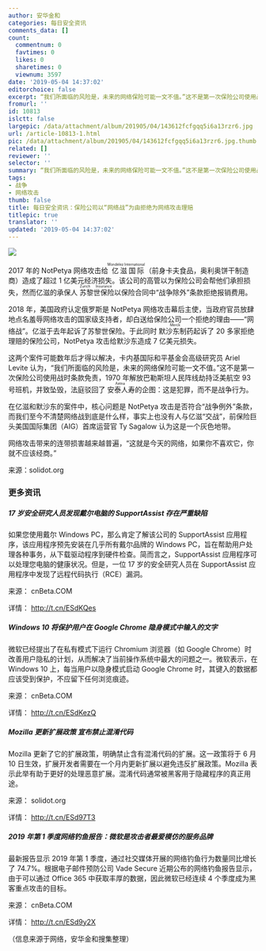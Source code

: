 ```yaml
---
author: 安华金和
categories: 每日安全资讯
comments_data: []
count:
  commentnum: 0
  favtimes: 0
  likes: 0
  sharetimes: 0
  viewnum: 3597
date: '2019-05-04 14:37:02'
editorchoice: false
excerpt: “我们所面临的风险是，未来的网络保险可能一文不值。”这不是第一次保险公司使用战时条款免责
fromurl: ''
id: 10813
islctt: false
largepic: /data/attachment/album/201905/04/143612fcfgqq5i6a13rzr6.jpg
url: /article-10813-1.html
pic: /data/attachment/album/201905/04/143612fcfgqq5i6a13rzr6.jpg.thumb.jpg
related: []
reviewer: ''
selector: ''
summary: “我们所面临的风险是，未来的网络保险可能一文不值。”这不是第一次保险公司使用战时条款免责
tags:
- 战争
- 网络攻击
thumb: false
title: 每日安全资讯：保险公司以“网络战”为由拒绝为网络攻击理赔
titlepic: true
translator: ''
updated: '2019-05-04 14:37:02'
---
```


![](/data/attachment/album/201905/04/143612fcfgqq5i6a13rzr6.jpg)


2017 年的 NotPetya 网络攻击给<ruby> 亿滋国际 <rp>  （ </rp> <rt>  Mondelez International </rt> <rp>  ） </rp></ruby>（前身卡夫食品，奥利奥饼干制造商）造成了超过 1 亿美元经济损失。该公司的高管以为保险公司会帮他们承担损失，然而亿滋的承保人<ruby> 苏黎世保险 <rp>  （ </rp> <rt>  Zurich Insurance </rt> <rp>  ） </rp></ruby>以保险合同中“战争除外”条款拒绝报销费用。


2018 年，美国政府认定俄罗斯是 NotPetya 网络攻击幕后主使，当政府官员放肆地点名羞辱网络攻击的国家级支持者，却白送给保险公司一个拒绝的理由——“网络战”。亿滋于去年起诉了苏黎世保险。于此同时<ruby> 默沙东制药 <rp>  （ </rp> <rt>  Merck </rt> <rp>  ） </rp></ruby>起诉了 20 多家拒绝理赔的保险公司，NotPetya 攻击给默沙东造成 7 亿美元损失。


这两个案件可能数年后才得以解决，卡内基国际和平基金会高级研究员 Ariel Levite 认为，“我们所面临的风险是，未来的网络保险可能一文不值。”这不是第一次保险公司使用战时条款免责，1970 年解放巴勒斯坦人民阵线劫持泛美航空 93 号班机，并致坠毁，法庭驳回了<ruby> 安泰人寿 <rp>  （ </rp> <rt>  Aetna </rt> <rp>  ） </rp></ruby>的企图：这是犯罪，而不是战争行为。


在亿滋和默沙东的案件中，核心问题是 NotPetya 攻击是否符合“战争例外”条款，而我们至今不清楚网络战到底是什么样，事实上也没有人与亿滋“交战”，前保险巨头美国国际集团（AIG）首席运营官 Ty Sagalow 认为这是一个灰色地带。


网络攻击带来的连带损害越来越普遍，“这就是今天的网络，如果你不喜欢它，你就不应该经商。”


来源：solidot.org


### 更多资讯


##### 17 岁安全研究人员发现戴尔电脑的 SupportAssist 存在严重缺陷


如果您使用戴尔 Windows PC，那么肯定了解该公司的 SupportAssist 应用程序，该应用程序预先安装在几乎所有戴尔品牌的 Windows PC，旨在帮助用户处理各种事务，从下载驱动程序到硬件检查。简而言之，SupportAssist 应用程序可以处理您电脑的健康状况。但是，一位 17 岁的安全研究人员在 SupportAssist 应用程序中发现了远程代码执行（RCE）漏洞。


来源： cnBeta.COM


详情： <http://t.cn/ESdKQes> 


##### Windows 10 将保护用户在 Google Chrome 隐身模式中输入的文字


微软已经提出了在私有模式下运行 Chromium 浏览器（如 Google Chrome）时改善用户隐私的计划，从而解决了当前操作系统中最大的问题之一。微软表示，在 Windows 10 上，每当用户以隐身模式启动 Google Chrome 时，其键入的数据都应该受到保护，不应留下任何浏览痕迹。


来源： cnBeta.COM


详情： <http://t.cn/ESdKezQ> 


##### Mozilla 更新扩展政策 宣布禁止混淆代码


Mozilla 更新了它的扩展政策，明确禁止含有混淆代码的扩展。这一政策将于 6 月 10 日生效，扩展开发者需要在一个月内更新扩展以避免违反扩展政策。Mozilla 表示此举有助于更好的处理恶意扩展。混淆代码通常被黑客用于隐藏程序的真正用途。


来源： solidot.org


详情： <http://t.cn/ESd97T3> 


##### 2019 年第 1 季度网络钓鱼报告：微软是攻击者最爱模仿的服务品牌


最新报告显示 2019 年第 1 季度，通过社交媒体开展的网络钓鱼行为数量同比增长了 74.7%。根据电子邮件预防公司 Vade Secure 近期公布的网络钓鱼报告显示，由于可以通过 Office 365 中获取丰厚的数据，因此微软已经连续 4 个季度成为黑客重点攻击的目标。


来源： cnBeta.COM


详情： <http://t.cn/ESd9y2X> 


（信息来源于网络，安华金和搜集整理）